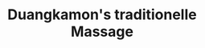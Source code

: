 ---
title: "Duangkamon's traditionelle Massage"
url: /bad-wuennenberg/duangkamons-traditionelle-massage/
shop: Massage
---